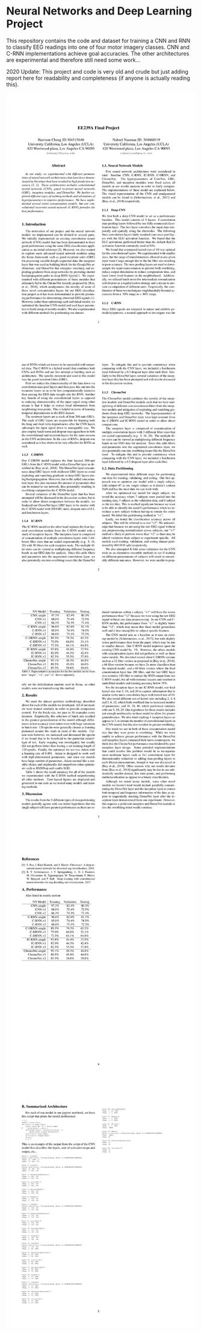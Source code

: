 # Neural Networks and Deep Learning Project

This repository contains the code and dataset for training a CNN and RNN to classify EEG readings into one of four motor imagery classes. CNN and C-RNN implementations achieve goal accuracies. The other architectures are experimental and therefore still need some work...

2020 Update: This project and code is very old and crude but just adding report here for readability and completeness (if anyone is actually reading this).

![Alt text](/report/ee239a-final-project-1.png?raw=true "Report")
![Alt text](/report/ee239a-final-project-2.png?raw=true "Report")
![Alt text](/report/ee239a-final-project-3.png?raw=true "Report")
![Alt text](/report/ee239a-final-project-4.png?raw=true "Report")
![Alt text](/report/ee239a-final-project-5.png?raw=true "Report")
